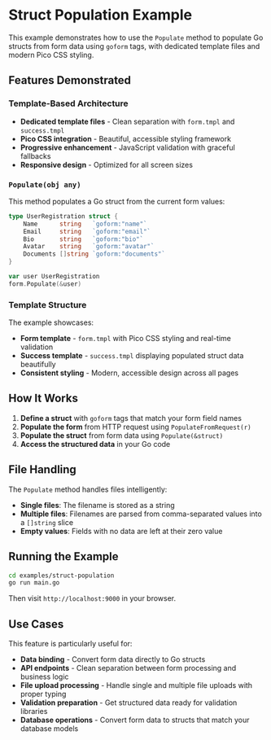 # Struct Population Example

This example demonstrates how to use the `Populate` method to populate Go structs from form data using `goform` tags, with dedicated template files and modern Pico CSS styling.

## Features Demonstrated

### Template-Based Architecture

- **Dedicated template files** - Clean separation with `form.tmpl` and `success.tmpl`
- **Pico CSS integration** - Beautiful, accessible styling framework
- **Progressive enhancement** - JavaScript validation with graceful fallbacks
- **Responsive design** - Optimized for all screen sizes

### `Populate(obj any)`

This method populates a Go struct from the current form values:

```go
type UserRegistration struct {
    Name      string   `goform:"name"`
    Email     string   `goform:"email"`
    Bio       string   `goform:"bio"`
    Avatar    string   `goform:"avatar"`
    Documents []string `goform:"documents"`
}

var user UserRegistration
form.Populate(&user)
```

### Template Structure

The example showcases:

- **Form template** - `form.tmpl` with Pico CSS styling and real-time validation
- **Success template** - `success.tmpl` displaying populated struct data beautifully
- **Consistent styling** - Modern, accessible design across all pages

## How It Works

1. **Define a struct** with `goform` tags that match your form field names
2. **Populate the form** from HTTP request using `PopulateFromRequest(r)`
3. **Populate the struct** from form data using `Populate(&struct)`
4. **Access the structured data** in your Go code

## File Handling

The `Populate` method handles files intelligently:

- **Single files**: The filename is stored as a string
- **Multiple files**: Filenames are parsed from comma-separated values into a `[]string` slice
- **Empty values**: Fields with no data are left at their zero value

## Running the Example

```bash
cd examples/struct-population
go run main.go
```

Then visit `http://localhost:9000` in your browser.

## Use Cases

This feature is particularly useful for:

- **Data binding** - Convert form data directly to Go structs
- **API endpoints** - Clean separation between form processing and business logic
- **File upload processing** - Handle single and multiple file uploads with proper typing
- **Validation preparation** - Get structured data ready for validation libraries
- **Database operations** - Convert form data to structs that match your database models
